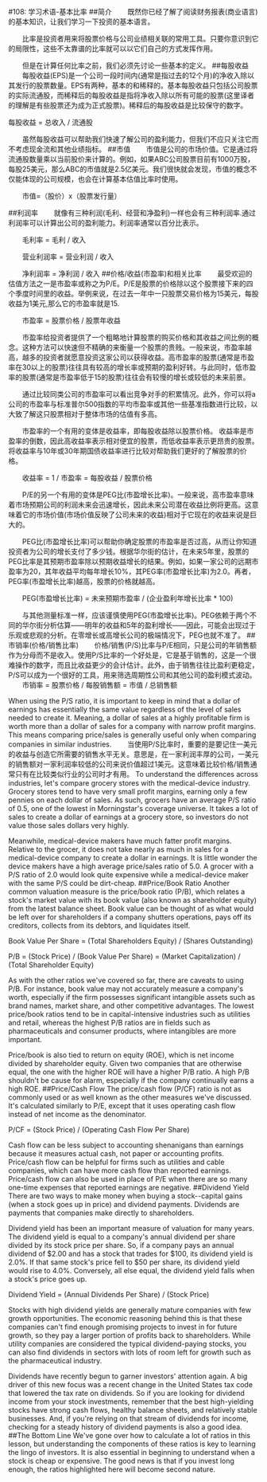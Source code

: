 #108: 学习术语-基本比率
##简介
　　既然你已经了解了阅读财务报表(商业语言)的基本知识，让我们学习一下投资的基本语言。

　　比率是投资者用来将股票价格与公司业绩相关联的常用工具。只要你意识到它的局限性，这些不太靠谱的比率就可以以它们自己的方式发挥作用。

　　但是在计算任何比率之前，我们必须先讨论一些基本的定义。
##每股收益
　　每股收益(EPS)是一个公司一段时间内(通常是指过去的12个月)的净收入除以其发行的股票数量。EPS有两种，基本的和稀释的。基本每股收益只包括公司股票的实际流通股，而稀释后的每股收益是指将净收入除以所有可能的股票(这里译者的理解是有些股票还为成为正式股票)。稀释后的每股收益是比较保守的数字。

每股收益 = 总收入 / 流通股

　　虽然每股收益可以帮助我们快速了解公司的盈利能力，但我们不应只关注它而不考虑现金流和其他业绩指标。
##市值
　　市值是公司的市场价值。它是通过将流通股数量乘以当前股价来计算的。例如，如果ABC公司股票目前有1000万股，每股25美元，那么ABC的市值就是2.5亿美元。我们很快就会发现，市值的概念不仅能体现的公司规模，也会在计算基本估值比率时使用。

　　市值=（股价）x（股票发行量）

##利润率
　　就像有三种利润(毛利、经营和净盈利)一样也会有三种利润率.通过利润率可以计算出公司的盈利能力。利润率通常以百分比表示。

　　毛利率 = 毛利 / 收入

　　营业利润率 = 营业利润 / 收入

　　净利润率 = 净利润 / 收入
##价格/收益(市盈率)和相关比率
　　最受欢迎的估值方法之一是市盈率或称之为P/E。P/E是股票的价格除以这个股票接下来的四个季度时间里的收益。举例来说，在过去一年中一只股票交易价格为15美元，每股收益为1美元,那么它的市盈率就是15.

　　市盈率 = 股票价格 / 股票年收益

　　市盈率给投资者提供了一个粗略地计算股票的购买价格和其收益之间比例的概念。这种方法可以快速但不精确的来衡量一个股票的贵贱。一般来说，市盈率越高，越多的投资者就愿意投资这家公司以获得收益。高市盈率的股票(通常是市盈率在30以上的股票)往往具有较高的增长率或预期的盈利好转。与此同时，低市盈率的股票(通常是市盈率低于15的股票)往往会有较慢的增长或较低的未来前景。

　　通过比较同类公司的市盈率可以看出竞争对手的积累情况。此外，你可以将a公司的市盈率与标准普尔500指数的平均市盈率或其他一些基准指数进行比较，以大致了解这只股票相对于整体市场的估值有多高。

　　市盈率的一个有用的变体是收益率，即每股收益除以股票价格。 收益率是市盈率的倒数，因此高收益率表示相对便宜的股票，而低收益率表示更昂贵的股票。 将收益率与10年或30年期国债收益率进行比较对帮助我们更好的了解股票的价格。

　　收益率 = 1 / 市盈率 = 每股收益 / 股票价格

　　P/E的另一个有用的变体是PEG比(市盈增长比率)。一般来说，高市盈率意味着市场预期公司的利润未来会迅速增长，因此未来公司潜在收益比例将更高。这意味着它的市场价值(市场价值反映了公司未来的收益)相对于它现在的收益来说是巨大的。

　　PEG比(市盈增长比率)可以帮助你确定股票的市盈率是否过高，从而让你知道投资者为公司的增长支付了多少钱。根据华尔街的估计，在未来5年里，股票的PEG比率是其预期市盈率除以预期收益增长的结果。例如，如果一家公司的远期市盈率为20，其年收益平均每年增长10%，其PEG率(市盈增长比率)为2.0。再者，PEG率(市盈增长比率)越高，股票的价格就越高。

　　PEG(市盈增长比率) = 未来预期市盈率 / (企业盈利年增长比率 * 100)

　　与其他测量标准一样，应该谨慎使用PEG(市盈增长比率)。PEG依赖于两个不同的华尔街分析估算——明年的收益和5年的盈利增长——因此，可能会出现过于乐观或悲观的分析。在零增长或高增长公司的极端情况下，PEG也就不准了。
##市销率(价格/销售比率)
　　价格/销售(P/S)比率与P/E相同，只是公司的年销售额作为分母而不是收入。使用P/S比率的一个好处是，它是基于销售的，这是一个很难操作的数字，而且比收益更少的会计估计。此外，由于销售往往比盈利更稳定，P/S可以成为一个很好的工具，用来筛选周期性公司和其他公司的盈利模式波动。
　　市销率 = 股票价格 / 每股销售额 = 市值 / 总销售额

When using the P/S ratio, it is important to keep in mind that a dollar of earnings has essentially the same value regardless of the level of sales needed to create it. Meaning, a dollar of sales at a highly profitable firm is worth more than a dollar of sales for a company with narrow profit margins. This means comparing price/sales is generally useful only when comparing companies in similar industries.
　　当使用P/S比率时，重要的是要记住一美元的收益与创造它所需要的销售水平无关。意思是，在一家利润丰厚的公司，一美元的销售额对一家利润率较低的公司来说价值超过1美元。这意味着比较价格/销售通常只有在比较类似行业的公司时才有用。
To understand the differences across industries, let's compare grocery stores with the medical-device industry. Grocery stores tend to have very small profit margins, earning only a few pennies on each dollar of sales. As such, grocers have an average P/S ratio of 0.5, one of the lowest in Morningstar's coverage universe. It takes a lot of sales to create a dollar of earnings at a grocery store, so investors do not value those sales dollars very highly.

Meanwhile, medical-device makers have much fatter profit margins. Relative to the grocer, it does not take nearly as much in sales for a medical-device company to create a dollar in earnings. It is little wonder the device makers have a high average price/sales ratio of 5.0. A grocer with a P/S ratio of 2.0 would look quite expensive while a medical-device maker with the same P/S could be dirt-cheap.
##Price/Book Ratio
Another common valuation measure is the price/book ratio (P/B), which relates a stock's market value with its book value (also known as shareholder equity) from the latest balance sheet. Book value can be thought of as what would be left over for shareholders if a company shutters operations, pays off its creditors, collects from its debtors, and liquidates itself.

Book Value Per Share = (Total Shareholders Equity) / (Shares Outstanding)

P/B = (Stock Price) / (Book Value Per Share) = (Market Capitalization) / (Total Shareholder Equity)

As with the other ratios we've covered so far, there are caveats to using P/B. For instance, book value may not accurately measure a company's worth, especially if the firm possesses significant intangible assets such as brand names, market share, and other competitive advantages. The lowest price/book ratios tend to be in capital-intensive industries such as utilities and retail, whereas the highest P/B ratios are in fields such as pharmaceuticals and consumer products, where intangibles are more important.

Price/book is also tied to return on equity (ROE), which is net income divided by shareholder equity. Given two companies that are otherwise equal, the one with the higher ROE will have a higher P/B ratio. A high P/B shouldn't be cause for alarm, especially if the company continually earns a high ROE.
##Price/Cash Flow
The price/cash flow (P/CF) ratio is not as commonly used or as well known as the other measures we've discussed. It's calculated similarly to P/E, except that it uses operating cash flow instead of net income as the denominator.

P/CF = (Stock Price) / (Operating Cash Flow Per Share)

Cash flow can be less subject to accounting shenanigans than earnings because it measures actual cash, not paper or accounting profits. Price/cash flow can be helpful for firms such as utilities and cable companies, which can have more cash flow than reported earnings. Price/cash flow can also be used in place of P/E when there are so many one-time expenses that reported earnings are negative.
##Dividend Yield
There are two ways to make money when buying a stock--capital gains (when a stock goes up in price) and dividend payments. Dividends are payments that companies make directly to shareholders.

Dividend yield has been an important measure of valuation for many years. The dividend yield is equal to a company's annual dividend per share divided by its stock price per share. So, if a company pays an annual dividend of $2.00 and has a stock that trades for $100, its dividend yield is 2.0%. If that same stock's price fell to $50 per share, its dividend yield would rise to 4.0%. Conversely, all else equal, the dividend yield falls when a stock's price goes up.

Dividend Yield = (Annual Dividends Per Share) / (Stock Price)

Stocks with high dividend yields are generally mature companies with few growth opportunities. The economic reasoning behind this is that these companies can't find enough promising projects to invest in for future growth, so they pay a larger portion of profits back to shareholders. While utility companies are considered the typical dividend-paying stocks, you can also find dividends in sectors with lots of room left for growth such as the pharmaceutical industry.

Dividends have recently begun to garner investors' attention again. A big driver of this new focus was a recent change in the United States tax code that lowered the tax rate on dividends. So if you are looking for dividend income from your stock investments, remember that the best high-yielding stocks have strong cash flows, healthy balance sheets, and relatively stable businesses. And, if you're relying on that stream of dividends for income, checking for a steady history of dividend payments is also a good idea.
##The Bottom Line
We've gone over how to calculate a lot of ratios in this lesson, but understanding the components of these ratios is key to learning the lingo of investors. It is also essential in beginning to understand when a stock is cheap or expensive. The good news is that if you invest long enough, the ratios highlighted here will become second nature.
